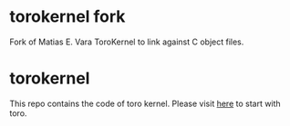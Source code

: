 # torokernel fork

Fork of Matias E. Vara ToroKernel to link against C object files.

# torokernel
This repo contains the code of toro kernel.
Please visit [here](https://github.com/MatiasVara/torokernel/wiki/How-to-compile-and-run-an-example-in-Toro) to start with toro.   


